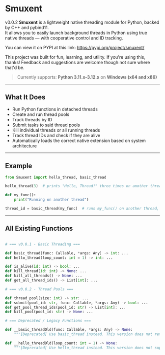 # Smuxent
v0.0.2
**Smuxent** is a lightweight native threading module for Python, backed by C++ and pybind11.  
It allows you to easily launch background threads in Python using true native threads — with cooperative control and ID tracking.

You can view it on PYPI at this link: https://pypi.org/project/smuxent/

This project was built for fun, learning, and utility. If you're using this, thanks!
Feedback and suggestions are welcome though not sure where that'd be.

> Currently supports: **Python 3.11.x-3.12.x** on **Windows (x64 and x86)**

---

## What It Does

- Run Python functions in detached threads
- Create and run thread pools
- Track threads by ID
- Submit tasks to said thread pools
- Kill individual threads or all running threads
- Track thread IDs and check if they are alive
- Automatically loads the correct native extension based on system architecture

---

## Example

```python
from Smuxent import hello_thread, basic_thread

hello_thread(3)  # prints "Hello, Thread!" three times on another thread

def my_func():
    print("Running on another thread")

thread_id = basic_thread(my_func)  # runs my_func() on another thread, returning the thread ID

```

---

## All Existing Functions

```python

# === v0.0.1 - Basic Threading ===

def basic_thread(func: Callable, *args: Any) -> int: ...
def hello_thread(loop_count: int = 1) -> int: ...

def is_alive(id: int) -> bool: ...
def kill_thread(id: int) -> None: ...
def kill_all_threads() -> None: ...
def get_all_thread_ids() -> List[int]: ...

# === v0.0.2 - Thread Pools ===

def thread_pool(size: int) -> str: ...
def submit(pool_id: str, func: Callable, *args: Any) -> bool: ...
def get_pool_thread_ids(pool_id: str) -> List[int]: ...
def kill_pool(pool_id: str) -> None: ...

# === Deprecated / Legacy Functions ===

def __basic_threadOld(func: Callable, *args: Any) -> None:
    """[Deprecated] Use basic_thread instead. This version does not return a thread ID."""

def __hello_threadOld(loop_count: int = 1) -> None:
    """[Deprecated] Use hello_thread instead. This version does not support thread tracking."""


```
